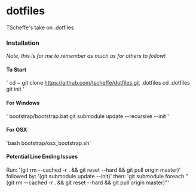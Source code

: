 dotfiles
========

TScheffe's take on .dotfiles

### Installation ###
*Note, this is for me to remember as much as for others to follow!*

#### To Start ####
'
cd ~
git clone https://github.com/tscheffe/dotfiles.git .dotfiles
cd .dotfiles
git init
'

#### For Windows ####
'
bootstrap/bootstrap.bat
git submodule update --recursive --init
'

#### For OSX ####
'bash bootstrap/osx_bootstrap.sh'

#### Potential Line Ending Issues ####
Run:
'(git rm --cached -r . && git reset --hard &&  git pull origin master)'
followed by:
'(git submodule update --init)'
then:
'git submodule foreach "(git rm --cached -r . && git reset --hard && git pull origin master)"'
